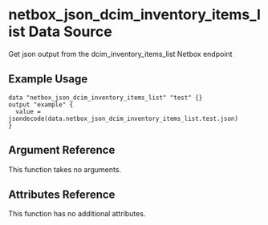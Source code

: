 # netbox\_json\_dcim\_inventory\_items\_list Data Source

Get json output from the dcim_inventory_items_list Netbox endpoint

## Example Usage

```hcl
data "netbox_json_dcim_inventory_items_list" "test" {}
output "example" {
  value = jsondecode(data.netbox_json_dcim_inventory_items_list.test.json)
}
```

## Argument Reference

This function takes no arguments.

## Attributes Reference

This function has no additional attributes.

